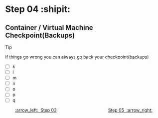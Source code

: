 # Step 04 :shipit:
## Container / Virtual Machine Checkpoint(Backups)

> [!TIP]
> If things go wrong you can always go back your checkpoint(backups)

- [ ] k
- [ ] l
- [ ] m
- [ ] n
- [ ] o
- [ ] p
- [ ] q

<p align="center"> <a href="Step_03.md">:arrow_left:&nbsp;&nbsp;Step 03</a> &nbsp;&nbsp;&nbsp;&nbsp;&nbsp;&nbsp;&nbsp;&nbsp;&nbsp;&nbsp;&nbsp;&nbsp;&nbsp;&nbsp;&nbsp;&nbsp;&nbsp;&nbsp;&nbsp;&nbsp;&nbsp;&nbsp;&nbsp;&nbsp;&nbsp;&nbsp;&nbsp;&nbsp;&nbsp;&nbsp;&nbsp;&nbsp;&nbsp;&nbsp;&nbsp;&nbsp;&nbsp;&nbsp;&nbsp;&nbsp;  <a href="Step_05.md">Step 05&nbsp; :arrow_right:</a></p>
